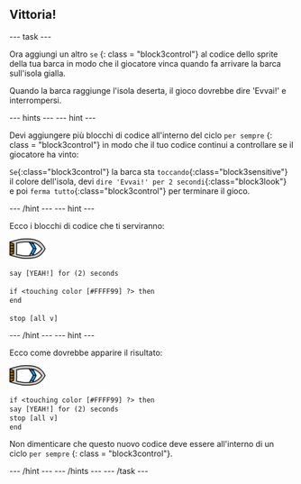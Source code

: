 ## Vittoria!

\--- task \---

Ora aggiungi un altro ` se ` {: class = "block3control"} al codice dello sprite della tua barca in modo che il giocatore vinca quando fa arrivare la barca sull'isola gialla.

Quando la barca raggiunge l'isola deserta, il gioco dovrebbe dire 'Evvai!' e interrompersi.

\--- hints \--- \--- hint \---

Devi aggiungere più blocchi di codice all'interno del ciclo ` per sempre ` {: class = "block3control"} in modo che il tuo codice continui a controllare se il giocatore ha vinto:

`Se`{:class="block3control"} la barca sta `toccando`{:class="block3sensitive"} il colore dell'isola, devi `dire 'Evvai!' per 2 secondi`{:class="block3look"} e poi `ferma tutto`{:class="block3control"} per terminare il gioco.

\--- /hint \--- \--- hint \---

Ecco i blocchi di codice che ti serviranno:

![sprite barca](images/boat_resize.png)

```blocks3
say [YEAH!] for (2) seconds

if <touching color [#FFFF99] ?> then
end

stop [all v]

```

\--- /hint \--- \--- hint \---

Ecco come dovrebbe apparire il risultato:

![sprite barca](images/boat_resize.png)

```blocks3
if <touching color [#FFFF99] ?> then
say [YEAH!] for (2) seconds
stop [all v]
end
```

Non dimenticare che questo nuovo codice deve essere all'interno di un ciclo ` per sempre ` {: class = "block3control"}.

\--- /hint \--- \--- /hints \--- \--- /task \---